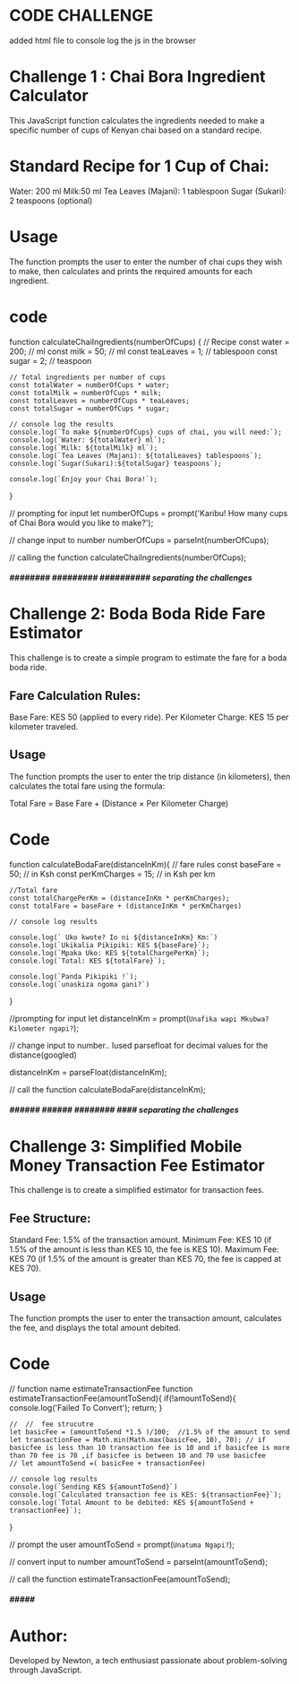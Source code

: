 # CODE CHALLENGE
 added html file to console log the js in the browser
<!-- TITLE 1 -->
# Challenge 1 : Chai Bora Ingredient Calculator


<!-- Description -->

This JavaScript function calculates the ingredients needed to make a specific number of cups of Kenyan chai based on a standard recipe.

# Standard Recipe for 1 Cup of Chai:
Water: 200 ml
Milk:50 ml
Tea Leaves (Majani): 1 tablespoon
Sugar (Sukari): 2 teaspoons (optional)

# Usage
The function prompts the user to enter the number of chai cups they wish to make, then calculates and prints the required amounts for each ingredient.

# code
function calculateChaiIngredients(numberOfCups) {
    // Recipe
    const water = 200; // ml
    const milk = 50; // ml
    const teaLeaves = 1; // tablespoon
    const sugar = 2; // teaspoon

    // Total ingredients per number of cups
    const totalWater = numberOfCups * water;
    const totalMilk = numberOfCups * milk;
    const totalLeaves = numberOfCups * teaLeaves;
    const totalSugar = numberOfCups * sugar;

    // console log the results
    console.log(`To make ${numberOfCups} cups of chai, you will need:`);
    console.log(`Water: ${totalWater} ml`);
    console.log(`Milk: ${totalMilk} ml`);
    console.log(`Tea Leaves (Majani): ${totalLeaves} tablespoons`);
    console.log(`Sugar(Sukari):${totalSugar} teaspoons`);

    console.log(`Enjoy your Chai Bora!`);

}

// prompting for input
let numberOfCups = prompt('Karibu! How many cups of Chai Bora would you like to make?');

// change input to number
numberOfCups = parseInt(numberOfCups);

// calling the function
calculateChaiIngredients(numberOfCups);

##### ######## ######### ########## separating the challenges



<!-- TITLE 2 -->
# Challenge 2: Boda Boda Ride Fare Estimator

<!-- Description -->
This challenge is to create a simple program to estimate the fare for a boda boda ride.

## Fare Calculation Rules:
Base Fare: KES 50 (applied to every ride).
Per Kilometer Charge: KES 15 per kilometer traveled.

## Usage
The function prompts the user to enter the trip distance (in kilometers), then calculates the total fare using the formula:

Total Fare = Base Fare + (Distance × Per Kilometer Charge)

# Code
function calculateBodaFare(distanceInKm){
    // fare rules
    const baseFare = 50; // in Ksh
    const perKmCharges = 15; // in Ksh per km

    //Total fare
    const totalChargePerKm = (distanceInKm * perKmCharges);
    const totalFare = baseFare + (distanceInKm * perKmCharges)

    // console log results

    console.log(` Uko kwote? Io ni ${distanceInKm} Km:`)
    console.log(`Ukikalia Pikipiki: KES ${baseFare}`);
    console.log(`Mpaka Uko: KES ${totalChargePerKm}`);
    console.log(`Total: KES ${totalFare}`);

    console.log(`Panda Pikipiki !`);
    console.log(`unaskiza ngoma gani?`)

    
}

//prompting for input
let distanceInKm = prompt(`Unafika wapi Mkubwa? Kilometer ngapi?`);

// change input to number.. Iused parsefloat for decimal values for the distance(googled)

distanceInKm = parseFloat(distanceInKm);

// call the function
calculateBodaFare(distanceInKm);


##### ###### ###### ######## #### separating the challenges


<!-- TITLE 3 -->

# Challenge 3: Simplified Mobile Money Transaction Fee Estimator

<!-- Description -->

This challenge is to create a simplified estimator for transaction fees.

## Fee Structure:
Standard Fee: 1.5% of the transaction amount.
Minimum Fee: KES 10 (if 1.5% of the amount is less than KES 10, the fee is KES 10).
Maximum Fee: KES 70 (if 1.5% of the amount is greater than KES 70, the fee is capped at KES 70).

## Usage
The function prompts the user to enter the transaction amount, calculates the fee, and displays the total amount debited.

# Code

// function name estimateTransactionFee
function estimateTransactionFee(amountToSend){
    if(!amountToSend){
        console.log('Failed To Convert');
        return;
    }

    //  //  fee strucutre
    let basicFee = (amountToSend *1.5 )/100;  //1.5% of the amount to send 
    let transactionFee = Math.min(Math.max(basicFee, 10), 70); // if basicfee is less than 10 transaction fee is 10 and if basicfee is more than 70 fee is 70 ,if basicfee is between 10 and 70 use basicfee
    // let amountToSend =( basicFee + transactionFee)

    // console log results
    console.log(`Sending KES ${amountToSend}`)
    console.log(`Calculated transaction fee is KES: ${transactionFee}`);
    console.log(`Total Amount to be debited: KES ${amountToSend + transactionFee}`);
}
    

    
    

// prompt the user
 amountToSend = prompt(`Unatuma Ngapi?`);

// convert input to number
amountToSend = parseInt(amountToSend);

// call the function
estimateTransactionFee(amountToSend);

##### ##### ########### 

# Author:
Developed by Newton, a tech enthusiast passionate about problem-solving through JavaScript.



